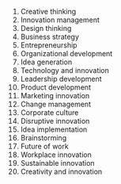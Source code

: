 1. Creative thinking
2. Innovation management
3. Design thinking
4. Business strategy
5. Entrepreneurship
6. Organizational development
7. Idea generation
8. Technology and innovation
9. Leadership development
10. Product development
11. Marketing innovation
12. Change management
13. Corporate culture
14. Disruptive innovation
15. Idea implementation
16. Brainstorming
17. Future of work
18. Workplace innovation
19. Sustainable innovation
20. Creativity and innovation
